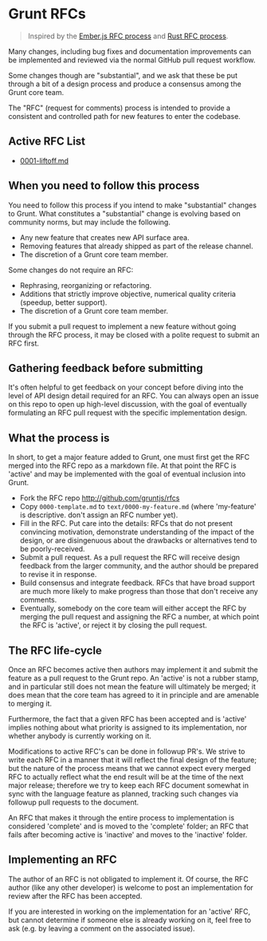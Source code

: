 # Grunt RFCs

> Inspired by the [Ember.js RFC process] and [Rust RFC process].

Many changes, including bug fixes and documentation improvements can be
implemented and reviewed via the normal GitHub pull request workflow.

Some changes though are "substantial", and we ask that these be put through a
bit of a design process and produce a consensus among the Grunt core team.

The "RFC" (request for comments) process is intended to provide a consistent
and controlled path for new features to enter the codebase.

## Active RFC List

* [0001-liftoff.md](text/0001-liftoff.md)

## When you need to follow this process

You need to follow this process if you intend to make "substantial" changes to
Grunt. What constitutes a "substantial" change is evolving based on community
norms, but may include the following.

  - Any new feature that creates new API surface area.
  - Removing features that already shipped as part of the release channel.
  - The discretion of a Grunt core team member.

Some changes do not require an RFC:

  - Rephrasing, reorganizing or refactoring.
  - Additions that strictly improve objective, numerical quality
  criteria (speedup, better support).
  - The discretion of a Grunt core team member.

If you submit a pull request to implement a new feature without going
through the RFC process, it may be closed with a polite request to
submit an RFC first.

## Gathering feedback before submitting

It's often helpful to get feedback on your concept before diving into the
level of API design detail required for an RFC. You can always open an
issue on this repo to open up high-level discussion, with the goal of
eventually formulating an RFC pull request with the specific implementation
design.

## What the process is

In short, to get a major feature added to Grunt, one must first get the
RFC merged into the RFC repo as a markdown file. At that point the RFC
is 'active' and may be implemented with the goal of eventual inclusion
into Grunt.

* Fork the RFC repo http://github.com/gruntjs/rfcs
* Copy `0000-template.md` to `text/0000-my-feature.md` (where
'my-feature' is descriptive. don't assign an RFC number yet).
* Fill in the RFC. Put care into the details: RFCs that do not
present convincing motivation, demonstrate understanding of the
impact of the design, or are disingenuous about the drawbacks or
alternatives tend to be poorly-received.
* Submit a pull request. As a pull request the RFC will receive design
feedback from the larger community, and the author should be prepared
to revise it in response.
* Build consensus and integrate feedback. RFCs that have broad support
are much more likely to make progress than those that don't receive any
comments.
* Eventually, somebody on the core team will either accept the RFC by
merging the pull request and assigning the RFC a number, at which point
the RFC is 'active', or reject it by closing the pull request.

## The RFC life-cycle

Once an RFC becomes active then authors may implement it and submit the
feature as a pull request to the Grunt repo. An 'active' is not a rubber
stamp, and in particular still does not mean the feature will ultimately
be merged; it does mean that the core team has agreed to it in principle
and are amenable to merging it.

Furthermore, the fact that a given RFC has been accepted and is
'active' implies nothing about what priority is assigned to its
implementation, nor whether anybody is currently working on it.

Modifications to active RFC's can be done in followup PR's. We strive
to write each RFC in a manner that it will reflect the final design of
the feature; but the nature of the process means that we cannot expect
every merged RFC to actually reflect what the end result will be at
the time of the next major release; therefore we try to keep each RFC
document somewhat in sync with the language feature as planned,
tracking such changes via followup pull requests to the document.

An RFC that makes it through the entire process to implementation is
considered 'complete' and is moved to the 'complete' folder; an RFC
that fails after becoming active is 'inactive' and moves to the
'inactive' folder.

## Implementing an RFC

The author of an RFC is not obligated to implement it. Of course, the
RFC author (like any other developer) is welcome to post an
implementation for review after the RFC has been accepted.

If you are interested in working on the implementation for an 'active'
RFC, but cannot determine if someone else is already working on it,
feel free to ask (e.g. by leaving a comment on the associated issue).

[Ember.js RFC process]: https://github.com/emberjs/rfcs
[Rust RFC process]: https://github.com/rust-lang/rfcs
